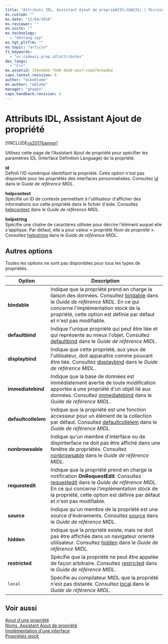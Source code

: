 ```yaml
---
title: "Attributs IDL, Assistant Ajout de propri&#233;t&#233; | Microsoft Docs"
ms.custom: ""
ms.date: "11/04/2016"
ms.reviewer: ""
ms.suite: ""
ms.technology: 
  - "devlang-cpp"
ms.tgt_pltfrm: ""
ms.topic: "article"
f1_keywords: 
  - "vc.codewiz.prop.idlattributes"
dev_langs: 
  - "C++"
ms.assetid: 356ed666-79d0-4bd9-a5e7-cda679cbadbd
caps.latest.revision: 6
author: "mikeblome"
ms.author: "mblome"
manager: "ghogen"
caps.handback.revision: 6
---
```

# Attributs IDL, Assistant Ajout de propri&#233;t&#233;
[!INCLUDE[vs2017banner](../assembler/inline/includes/vs2017banner.md)]

Utilisez cette page de l'Assistant Ajout de propriété pour spécifier les paramètres IDL \(Interface Definition Language\) de la propriété.  
  
 **id**  
 Définit l'ID numérique identifiant la propriété.  Cette option n'est pas disponible pour les propriétés des interfaces personnalisées.  Consultez [id](http://msdn.microsoft.com/library/windows/desktop/aa367040) dans le *Guide de référence MIDL*.  
  
 **helpcontext**  
 Spécifie un ID de contexte permettant à l'utilisateur d'afficher des informations sur cette propriété dans le fichier d'aide.  Consultez [helpcontext](http://msdn.microsoft.com/library/windows/desktop/aa366851) dans le *Guide de référence MIDL*.  
  
 **helpstring**  
 Spécifie une chaîne de caractères utilisée pour décrire l'élément auquel elle s'applique.  Par défaut, elle a pour valeur « propriété *Nom de propriété* ». Consultez [helpstring](http://msdn.microsoft.com/library/windows/desktop/aa366856) dans le *Guide de référence MIDL*.  
  
## Autres options  
 Toutes les options ne sont pas disponibles pour tous les types de propriétés.  
  
|Option|Description|  
|------------|-----------------|  
|**bindable**|Indique que la propriété prend en charge la liaison des données.  Consultez [bindable](http://msdn.microsoft.com/library/windows/desktop/aa366738) dans le *Guide de référence MIDL*.  En ce qui concerne l'implémentation stock de la propriété, cette option est définie par défaut et n'est pas modifiable.|  
|**defaultbind**|Indique l'unique propriété qui peut être liée et qui représente au mieux l'objet.  Consultez [defaultbind](http://msdn.microsoft.com/library/windows/desktop/aa366790) dans le *Guide de référence MIDL*.|  
|**displaybind**|Indique que cette propriété, aux yeux de l'utilisateur, doit apparaître comme pouvant être liée.  Consultez [displaybind](http://msdn.microsoft.com/library/windows/desktop/aa366804) dans le *Guide de référence MIDL*.|  
|**immediatebind**|Indique que la base de données est immédiatement avertie de toute modification apportée à une propriété d'un objet lié aux données.  Consultez [immediatebind](http://msdn.microsoft.com/library/windows/desktop/aa367045) dans le *Guide de référence MIDL*.|  
|**defaultcollelem**|Indique que la propriété est une fonction accesseur pour un élément de la collection par défaut.  Consultez [defaultcollelem](http://msdn.microsoft.com/library/windows/desktop/aa366792) dans le *Guide de référence MIDL*.|  
|**nonbrowsable**|Indique qu'un membre d'interface ou de dispinterface ne doit pas être affiché dans une fenêtre de propriétés.  Consultez [nonbrowsable](http://msdn.microsoft.com/library/windows/desktop/aa367117) dans le *Guide de référence MIDL*.|  
|**requestedit**|Indique que la propriété prend en charge la notification **OnRequestEdit**. Consultez [requestedit](http://msdn.microsoft.com/library/windows/desktop/aa367155) dans le *Guide de référence MIDL*.  En ce qui concerne l'implémentation stock de la propriété, cette option est définie par défaut et n'est pas modifiable.|  
|**source**|Indique qu'un membre de la propriété est une source d'événements.  Consultez [source](http://msdn.microsoft.com/library/windows/desktop/aa367166) dans le *Guide de référence MIDL*.|  
|**hidden**|Indique que la propriété existe, mais ne doit pas être affichée dans un navigateur orienté utilisateur.  Consultez [hidden](http://msdn.microsoft.com/library/windows/desktop/aa366861) dans le *Guide de référence MIDL*.|  
|**restricted**|Spécifie que la propriété ne peut être appelée de façon arbitraire.  Consultez [restricted](http://msdn.microsoft.com/library/windows/desktop/aa367157) dans le *Guide de référence MIDL*.|  
|`local`|Spécifie au compilateur MIDL que la propriété n'est pas distante.  Consultez [local](http://msdn.microsoft.com/library/windows/desktop/aa367071) dans le *Guide de référence MIDL*.|  
  
## Voir aussi  
 [Ajout d'une propriété](../ide/adding-a-property-visual-cpp.md)   
 [Noms, Assistant Ajout de propriété](../ide/names-add-property-wizard.md)   
 [Implémentation d'une interface](../ide/implementing-an-interface-visual-cpp.md)   
 [Propriétés stock](../ide/stock-properties.md)